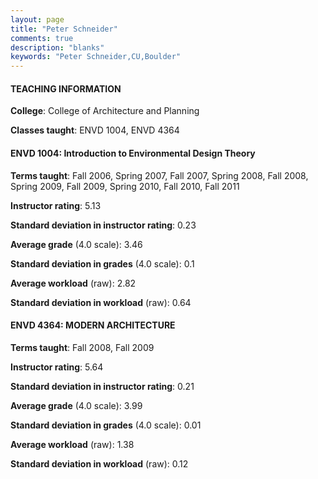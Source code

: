 ```yaml
---
layout: page
title: "Peter Schneider" 
comments: true
description: "blanks"
keywords: "Peter Schneider,CU,Boulder"
---
```

<head>
<script src="https://ajax.googleapis.com/ajax/libs/jquery/2.1.3/jquery.min.js"></script>
<script src="https://dl.dropboxusercontent.com/s/pc42nxpaw1ea4o9/highcharts.js?dl=0"></script>
<!-- <script src="../assets/js/highcharts.js"></script> -->
<style type="text/css">@font-face {
	font-family: "Bebas Neue";
	src: url(https://www.filehosting.org/file/details/544349/BebasNeue Regular.otf) format("opentype");
	}
	h1.Bebas { 
		font-family: "Bebas Neue", Verdana, Tahoma;
	}
</style>
</head>
	   
#### TEACHING INFORMATION

**College**: College of Architecture and Planning

**Classes taught**: ENVD 1004, ENVD 4364

#### ENVD 1004: Introduction to Environmental Design Theory

**Terms taught**: Fall 2006, Spring 2007, Fall 2007, Spring 2008, Fall 2008, Spring 2009, Fall 2009, Spring 2010, Fall 2010, Fall 2011

**Instructor rating**: 5.13

**Standard deviation in instructor rating**: 0.23

**Average grade** (4.0 scale): 3.46

**Standard deviation in grades** (4.0 scale): 0.1

**Average workload** (raw): 2.82

**Standard deviation in workload** (raw): 0.64

#### ENVD 4364: MODERN ARCHITECTURE

**Terms taught**: Fall 2008, Fall 2009

**Instructor rating**: 5.64

**Standard deviation in instructor rating**: 0.21

**Average grade** (4.0 scale): 3.99

**Standard deviation in grades** (4.0 scale): 0.01

**Average workload** (raw): 1.38

**Standard deviation in workload** (raw): 0.12

